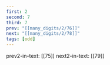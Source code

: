 ```yaml
---
first: 2
second: 7
third: 7
prev: "[[many_digits/2/76]]"
next: "[[many_digits/2/78]]"
tags: [odd]
---
```

prev2-in-text: [[75]]
next2-in-text: [[79]]
